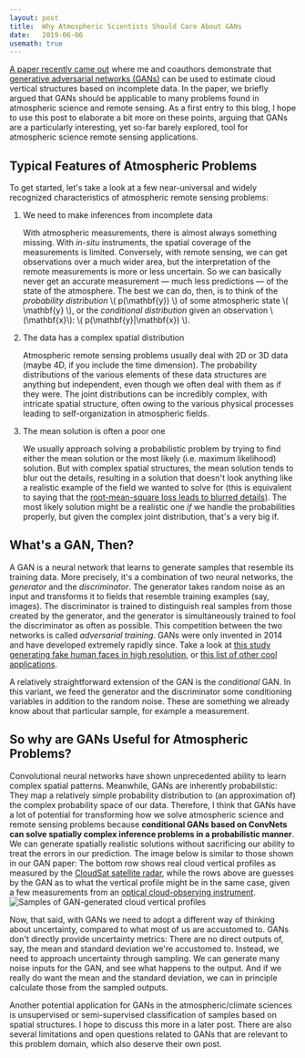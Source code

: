 ```yaml
---
layout: post
title:  Why Atmospheric Scientists Should Care About GANs
date:   2019-06-06
usemath: true
---
```


[A paper recently came out](https://doi.org/10.1029/2019GL082532) where me and coauthors demonstrate that [generative adversarial networks (GANs)](https://skymind.ai/wiki/generative-adversarial-network-gan) can be used to estimate cloud vertical structures based on incomplete data. In the paper, we briefly argued that GANs should be applicable to many problems found in atmospheric science and remote sensing. As a first entry to this blog, I hope to use this post to elaborate a bit more on these points, arguing that GANs are a particularly interesting, yet so-far barely explored, tool for atmospheric science remote sensing applications.

## Typical Features of Atmospheric Problems

To get started, let's take a look at a few near-universal and widely recognized characteristics of atmospheric remote sensing problems:

1. We need to make inferences from incomplete data

    With atmospheric measurements, there is almost always something missing. With _in-situ_ instruments, the spatial coverage of the measurements is limited. Conversely, with remote sensing, we can get observations over a much wider area, but the interpretation of the remote measurements is more or less uncertain. So we can basically never get an accurate measurement &mdash; much less predictions &mdash; of the state of the atmosphere. The best we can do, then, is to think of the _probability distribution_ \\( p(\\mathbf{y}) \\) of some atmospheric state \\( \\mathbf{y} \\), or the _conditional distribution_ given an observation \\(\\mathbf{x}\\): \\( p(\\mathbf{y}\|\\mathbf{x}) \\).

2. The data has a complex spatial distribution

    Atmospheric remote sensing problems usually deal with 2D or 3D data (maybe 4D, if you include the time dimension). The probability distributions of the various elements of these data structures are anything but independent, even though we often deal with them as if they were. The joint distributions can be incredibly complex, with intricate spatial structure, often owing to the various physical processes leading to self-organization in atmospheric fields.

3. The mean solution is often a poor one

    We usually approach solving a probabilistic problem by trying to find either the mean solution or the most likely (i.e. maximum likelihood) solution. But with complex spatial structures, the mean solution tends to blur out the details, resulting in a solution that doesn't look anything like a realistic example of the field we wanted to solve for (this is equivalent to saying that the [root-mean-square loss leads to blurred details](https://arxiv.org/abs/1511.05440)). The most likely solution might be a realistic one _if_ we handle the probabilities properly, but given the complex joint distribution, that's a very big if.

## What's a GAN, Then?

A GAN is a neural network that learns to generate samples that resemble its training data. More precisely, it's a combination of two neural networks, the _generator_ and the _discriminator_. The generator takes random noise as an input and transforms it to fields that resemble training examples (say, images). The discriminator is trained to distinguish real samples from those created by the generator, and the generator is simultaneously trained to fool the discriminator as often as possible. This competition between the two networks is called _adversarial training_. GANs were only invented in 2014 and have developed extremely rapidly since. Take a look at [this study generating fake human faces in high resolution](https://www.youtube.com/watch?v=kSLJriaOumA), or [this list of other cool applications](https://github.com/nashory/gans-awesome-applications).

A relatively straightforward extension of the GAN is the _conditional_ GAN. In this variant, we feed the generator and the discriminator some conditioning variables in addition to the random noise. These are something we already know about that particular sample, for example a measurement.

## So why are GANs Useful for Atmospheric Problems?

Convolutional neural networks have shown unprecedented ability to learn complex spatial patterns. Meanwhile, GANs are inherently probabilistic: They map a relatively simple probability distribution to (an approximation of) the complex probability space of our data. Therefore, I think that GANs have a lot of potential for transforming how we solve atmospheric science and remote sensing problems because __conditional GANs based on ConvNets can solve spatially complex inference problems in a probabilistic manner__. We can generate spatially realistic solutions without sacrificing our ability to treat the errors in our prediction. The image below is similar to those shown in our GAN paper: The bottom row shows real cloud vertical profiles as measured by the [CloudSat satellite radar](https://cloudsat.atmos.colostate.edu/), while the rows above are guesses by the GAN as to what the vertical profile might be in the same case, given a few measurements from an [optical cloud-observing instrument](https://modis.gsfc.nasa.gov/).
![Samples of GAN-generated cloud vertical profiles]({{site.url}}/assets/img/cloudsat_gan_samples.png)

Now, that said, with GANs we need to adopt a different way of thinking about uncertainty, compared to what most of us are accustomed to. GANs don't directly provide uncertainty metrics: There are no direct outputs of, say, the mean and standard deviation we're accustomed to. Instead, we need to approach uncertainty through sampling. We can generate many noise inputs for the GAN, and see what happens to the output. And if we really do want the mean and the standard deviation, we can in principle calculate those from the sampled outputs.

Another potential application for GANs in the atmospheric/climate sciences is unsupervised or semi-supervised classification of samples based on spatial structures. I hope to discuss this more in a later post. There are also several limitations and open questions related to GANs that are relevant to this problem domain, which also deserve their own post.
